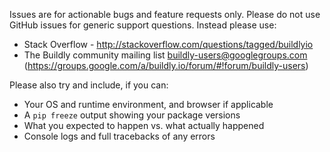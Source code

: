Issues are for actionable bugs and feature requests only. Please do not use GitHub issues for generic support
questions. Instead please use:

- Stack Overflow - http://stackoverflow.com/questions/tagged/buildlyio
- The Buildly community mailing list buildly-users@googlegroups.com (https://groups.google.com/a/buildly.io/forum/#!forum/buildly-users)

Please also try and include, if you can:

- Your OS and runtime environment, and browser if applicable
- A `pip freeze` output showing your package versions
- What you expected to happen vs. what actually happened
- Console logs and full tracebacks of any errors

